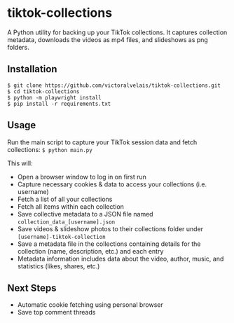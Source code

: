 # tiktok-collections
A Python utility for backing up your TikTok collections. It captures collection metadata, downloads the videos as mp4 files, and slideshows as png folders.

## Installation
```
$ git clone https://github.com/victoralvelais/tiktok-collections.git
$ cd tiktok-collections
$ python -m playwright install
$ pip install -r requirements.txt
```

## Usage
Run the main script to capture your TikTok session data and fetch collections:
```$ python main.py```

This will:
- Open a browser window to log in on first run
- Capture necessary cookies & data to access your collections (i.e. username)
- Fetch a list of all your collections
- Fetch all items within each collection
- Save collective metadata to a JSON file named `collection_data_[username].json`
- Save videos & slideshow photos to their collections folder under `[username]-tiktok-collection`
- Save a metadata file in the collections containing details for the collection (name, description, etc.) and each entry
- Metadata information includes data about the video, author, music, and statistics (likes, shares, etc.)

## Next Steps
- Automatic cookie fetching using personal browser
- Save top comment threads
